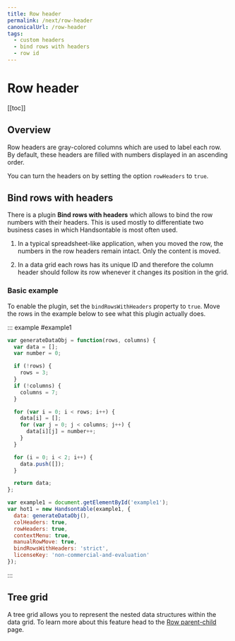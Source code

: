 ```yaml
---
title: Row header
permalink: /next/row-header
canonicalUrl: /row-header
tags:
  - custom headers
  - bind rows with headers
  - row id
---
```


# Row header

[[toc]]

## Overview

Row headers are gray-colored columns which are used to label each row. By default, these headers are filled with numbers displayed in an ascending order.

You can turn the headers on by setting the option `rowHeaders` to `true`.

## Bind rows with headers

There is a plugin **Bind rows with headers** which allows to bind the row numbers with their headers. This is used mostly to differentiate two business cases in which Handsontable is most often used.

1. In a typical spreadsheet-like application, when you moved the row, the numbers in the row headers remain intact. Only the content is moved.

2. In a data grid each rows has its unique ID and therefore the column header should follow its row whenever it changes its position in the grid.

### Basic example

To enable the plugin, set the `bindRowsWithHeaders` property to `true`. Move the rows in the example below to see what this plugin actually does.

::: example #example1
```js
var generateDataObj = function(rows, columns) {
  var data = [];
  var number = 0;

  if (!rows) {
    rows = 3;
  }
  if (!columns) {
    columns = 7;
  }

  for (var i = 0; i < rows; i++) {
    data[i] = [];
    for (var j = 0; j < columns; j++) {
      data[i][j] = number++;
    }
  }

  for (i = 0; i < 2; i++) {
    data.push([]);
  }

  return data;
};

var example1 = document.getElementById('example1');
var hot1 = new Handsontable(example1, {
  data: generateDataObj(),
  colHeaders: true,
  rowHeaders: true,
  contextMenu: true,
  manualRowMove: true,
  bindRowsWithHeaders: 'strict',
  licenseKey: 'non-commercial-and-evaluation'
});
```
:::

## Tree grid

A tree grid allows you to represent the nested data structures within the data grid. To learn more about this feature head to the [Row parent-child](../row-parent-child) page.
